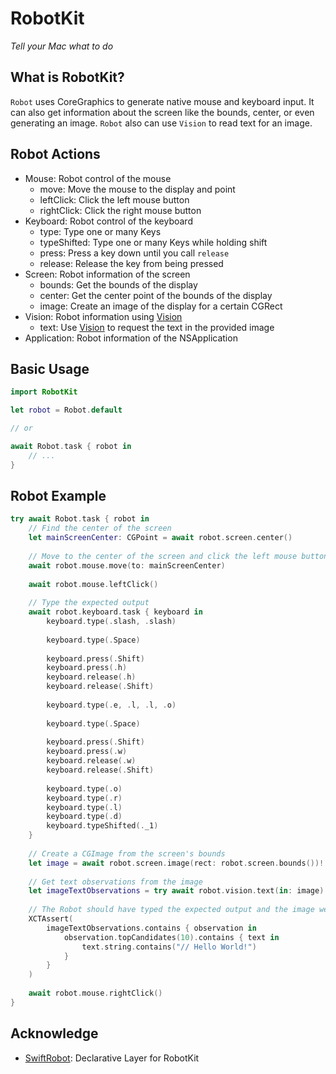 # RobotKit

*Tell your Mac what to do*

## What is RobotKit?

`Robot` uses CoreGraphics to generate native mouse and keyboard input. It can also get information about the screen like the bounds, center, or even generating an image. `Robot` also can use `Vision` to read text for an image.

## Robot Actions

- Mouse: Robot control of the mouse
    - move: Move the mouse to the display and point
    - leftClick: Click the left mouse button
    - rightClick: Click the right mouse button
- Keyboard: Robot control of the keyboard
    - type: Type one or many Keys
    - typeShifted: Type one or many Keys while holding shift
    - press: Press a key down until you call `release`
    - release: Release the key from being pressed
- Screen: Robot information of the screen
    - bounds: Get the bounds of the display
    - center: Get the center point of the bounds of the display
    - image: Create an image of the display for a certain CGRect
- Vision: Robot information using [Vision](https://developer.apple.com/documentation/vision)
    - text: Use [Vision](https://developer.apple.com/documentation/vision) to request the text in the provided image
- Application: Robot information of the NSApplication

## Basic Usage

```swift
import RobotKit

let robot = Robot.default

// or

await Robot.task { robot in 
    // ...
}
```

## Robot Example

```swift
try await Robot.task { robot in
    // Find the center of the screen
    let mainScreenCenter: CGPoint = await robot.screen.center()
    
    // Move to the center of the screen and click the left mouse button
    await robot.mouse.move(to: mainScreenCenter)
    
    await robot.mouse.leftClick()
    
    // Type the expected output
    await robot.keyboard.task { keyboard in
        keyboard.type(.slash, .slash)
        
        keyboard.type(.Space)
        
        keyboard.press(.Shift)
        keyboard.press(.h)
        keyboard.release(.h)
        keyboard.release(.Shift)
        
        keyboard.type(.e, .l, .l, .o)
        
        keyboard.type(.Space)
        
        keyboard.press(.Shift)
        keyboard.press(.w)
        keyboard.release(.w)
        keyboard.release(.Shift)
        
        keyboard.type(.o)
        keyboard.type(.r)
        keyboard.type(.l)
        keyboard.type(.d)
        keyboard.typeShifted(._1)
    }
    
    // Create a CGImage from the screen's bounds
    let image = await robot.screen.image(rect: robot.screen.bounds())!
    
    // Get text observations from the image
    let imageTextObservations = try await robot.vision.text(in: image)
    
    // The Robot should have typed the expected output and the image we created should contain it.
    XCTAssert(
        imageTextObservations.contains { observation in
            observation.topCandidates(10).contains { text in
                text.string.contains("// Hello World!")
            }
        }
    )
    
    await robot.mouse.rightClick()
}
```

## Acknowledge

- [SwiftRobot](https://github.com/0xLeif/SwiftRobot): Declarative Layer for RobotKit
